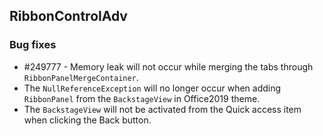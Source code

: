 ## RibbonControlAdv

### Bug fixes

* \#249777 - Memory leak will not occur while merging the tabs through `RibbonPanelMergeContainer`.
* The `NullReferenceException` will no longer occur when adding `RibbonPanel` from the `BackstageView` in Office2019 theme.
* The `BackstageView` will not be activated from the Quick access item when clicking the Back button.